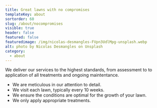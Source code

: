 ```yaml
---
title: Great lawns with no compromises
templateKey: about
sortorder: 60
slug: /about/nocompromises
visible: true
header: false
featured: false
featuredimage: /img/nicolas-desmangles-FVpn3UdlMpg-unsplash.webp
alt: photo by Nicolas Desmangles on Unsplash
category:
  - about
---
```


We deliver our services to the highest standards, from assessment to to
application of all treatments and ongoing maintentance.

- We are meticulous in our attention to detail.
- We visit each lawn, typically every 10 weeks.
- We ensure the conditions are optimal for the growth of your lawn.
- We only apply appropriate treatments.
